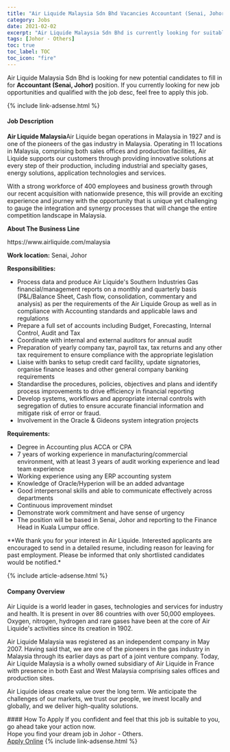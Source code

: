 ```yaml
---
title: "Air Liquide Malaysia Sdn Bhd Vacancies Accountant (Senai, Johor)" 
category: Jobs 
date: 2021-02-02 
excerpt: "Air Liquide Malaysia Sdn Bhd is currently looking for suitable person to fill in the Accountant (Senai, Johor) which positioned at Johor - Others" 
tags: [Johor - Others] 
toc: true 
toc_label: TOC 
toc_icon: "fire" 
--- 
```


<p>Air Liquide Malaysia Sdn Bhd is looking for new potential candidates to fill in for <b>Accountant (Senai, Johor)</b> position. If you currently looking for new job opportunities and qualified with the job desc, feel free to apply this job.
</p>{% include link-adsense.html %} 
<div><div><h4>Job Description</h4></div><div><div><span><div><p><strong>Air Liquide Malaysia</strong>Air Liquide began operations in Malaysia in 1927 and is one of the pioneers of the gas industry in Malaysia. Operating in 11 locations in Malaysia, comprising both sales offices and production facilities, Air Liquide supports our customers through providing innovative solutions at every step of their production, including industrial and specialty gases, energy solutions, application technologies and services.</p><p>With a strong workforce of 400 employees and business growth through our recent acquisition with nationwide presence, this will provide an exciting experience and journey with the opportunity that is unique yet challenging to gauge the integration and synergy processes that will change the entire competition landscape in Malaysia.</p><p><strong>About The Business Line</strong></p><p>https://www.airliquide.com/malaysia</p><p><strong>Work location:</strong> Senai, Johor</p><p><strong>Responsibilities:</strong></p><ul><li>Process data and produce Air Liquide's Southern Industries Gas financial/management reports on a monthly and quarterly basis (P&amp;L/Balance Sheet, Cash flow, consolidation, commentary and analysis) as per the requirements of the Air Liquide Group as well as in compliance with Accounting standards and applicable laws and regulations</li><li>Prepare a full set of accounts including Budget, Forecasting, Internal Control, Audit and Tax</li><li>Coordinate with internal and external auditors for annual audit</li><li>Preparation of yearly company tax, payroll tax, tax returns and any other tax requirement to ensure compliance with the appropriate legislation</li><li>Liaise with banks to setup credit card facility, update signatories, organise finance leases and other general company banking requirements</li><li>Standardise the procedures, policies, objectives and plans and identify process improvements to drive efficiency in financial reporting</li><li>Develop systems, workflows and appropriate internal controls with segregation of duties to ensure accurate financial information and mitigate risk of error or fraud.</li><li>Involvement in the Oracle &amp; Gideons system integration projects</li></ul><p><strong>Requirements:</strong></p><ul><li>Degree in Accounting plus ACCA or CPA</li><li>7 years of working experience in manufacturing/commercial environment, with at least 3 years of audit working experience and lead team experience</li><li>Working experience using any ERP accounting system</li><li>Knowledge of Oracle/Hyperion will be an added advantage&#160;</li><li>Good interpersonal skills and able to communicate effectively across departments</li><li>Continuous improvement mindset</li><li>Demonstrate work commitment and have sense of urgency</li><li>The position will be based in Senai, Johor and reporting to the Finance Head in Kuala Lumpur office.</li></ul><p>**We thank you for your interest in Air Liquide. Interested applicants are encouraged to send in a detailed resume, including reason for leaving for past employment. Please be informed that only shortlisted candidates would be notified.*</p></div></span></div></div></div> 
{% include article-adsense.html %} 
<div><div><h4>Company Overview</h4></div><div><div><span><div><p>Air Liquide is a world leader in gases, technologies and services for industry and health. It is present in over 86 countries with over 50,000 employees. Oxygen, nitrogen, hydrogen and rare gases have been at the core of Air Liquide's activities since its creation in 1902.</p><p>Air Liquide Malaysia was registered as an independent company in May 2007. Having said that, we are&#160;one of the pioneers in the gas industry in Malaysia through its earlier days as part of a joint venture company.&#160;Today, Air Liquide Malaysia is a wholly owned subsidiary of Air Liquide in France with presence in both East and West Malaysia comprising sales offices and production sites.</p><p>Air Liquide ideas create value over the long term. We anticipate the challenges of our markets, we trust our people, we invest locally and globally, and we deliver high-quality solutions.</p></div></span></div></div></div> 
#### How To Apply 
If you confident and feel that this job is suitable to you, go ahead take your action now. <br/> 
Hope you find your dream job in Johor - Others. <br/> 
<a href="https://www.jobstreet.com.my/en/job/accountant-senai-johor-4475135?jobId=jobstreet-my-job-4475135&sectionRank=14&token=0~b6987222-f6c2-4010-8d5c-860f3e28feaa&fr=SRP%20View%20In%20New%20Ta" class="btn btn--info" target="_blank" rel="nofollow noopenner">Apply Online</a> 
{% include link-adsense.html %} 